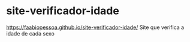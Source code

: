 # site-verificador-idade

https://faabiopessoa.github.io/site-verificador-idade/
Site que verifica a idade de cada sexo
